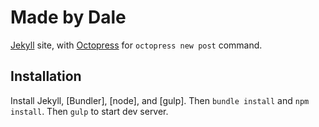 # Made by Dale

[Jekyll][1] site, with [Octopress][2] for `octopress new post` command.

## Installation

Install Jekyll, [Bundler], [node], and [gulp]. Then `bundle install` and `npm install`. Then `gulp` to start dev server.

[1]: https://github.com/jekyll/jekyll
[2]: https://github.com/octopress/octopress
[3]: https://github.com/bundler/bundler
[4]: https://nodejs.org/en/
[5]: http://gulpjs.com/
